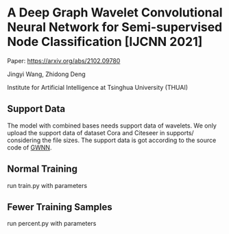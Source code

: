 # A Deep Graph Wavelet Convolutional Neural Network for Semi-supervised Node Classification [IJCNN 2021]
Paper: https://arxiv.org/abs/2102.09780

Jingyi Wang, Zhidong Deng

Institute for Artificial Intelligence at Tsinghua University (THUAI)

## Support Data
The model with combined bases needs support data of wavelets. We only upload the support data of dataset Cora and Citeseer in supports/ considering the file sizes. The support data is got according to the source code of [GWNN](https://github.com/Eilene/GWNN).
## Normal Training
run train.py with parameters
## Fewer Training Samples
run percent.py with parameters
